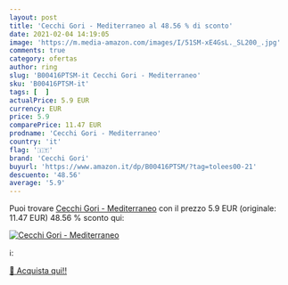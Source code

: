 ```yaml
---
layout: post
title: 'Cecchi Gori - Mediterraneo al 48.56 % di sconto'
date: 2021-02-04 14:19:05
image: 'https://m.media-amazon.com/images/I/51SM-xE4GsL._SL200_.jpg'
comments: true
category: ofertas
author: ring
slug: 'B00416PTSM-it Cecchi Gori - Mediterraneo'
sku: 'B00416PTSM-it'
tags: [  ]
actualPrice: 5.9 EUR
currency: EUR
price: 5.9
comparePrice: 11.47 EUR
prodname: 'Cecchi Gori - Mediterraneo'
country: 'it'
flag: '🇮🇹'
brand: 'Cecchi Gori'
buyurl: 'https://www.amazon.it/dp/B00416PTSM/?tag=tolees00-21'
descuento: '48.56'
average: '5.9'
---
```


Puoi trovare [Cecchi Gori - Mediterraneo](https://www.amazon.it/dp/B00416PTSM/?tag=tolees00-21) con il prezzo 5.9 EUR (originale: 11.47 EUR) 48.56 % sconto qui:

[![Cecchi Gori - Mediterraneo](https://m.media-amazon.com/images/I/51SM-xE4GsL._SL200_.jpg)](https://www.amazon.it/dp/B00416PTSM/?tag=tolees00-21)

ℹ️:


[🛒 Acquista qui!!](https://www.amazon.it/dp/B00416PTSM/?tag=tolees00-21)
